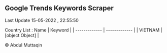 

## Google Trends Keywords Scraper 
 
Last Update 15-05-2022 , 22:55:50

Country List :
 Name  | Keyword |
| ------------- | ------------- |
| VIETNAM | [object Object] |



© Abdul Muttaqin 
